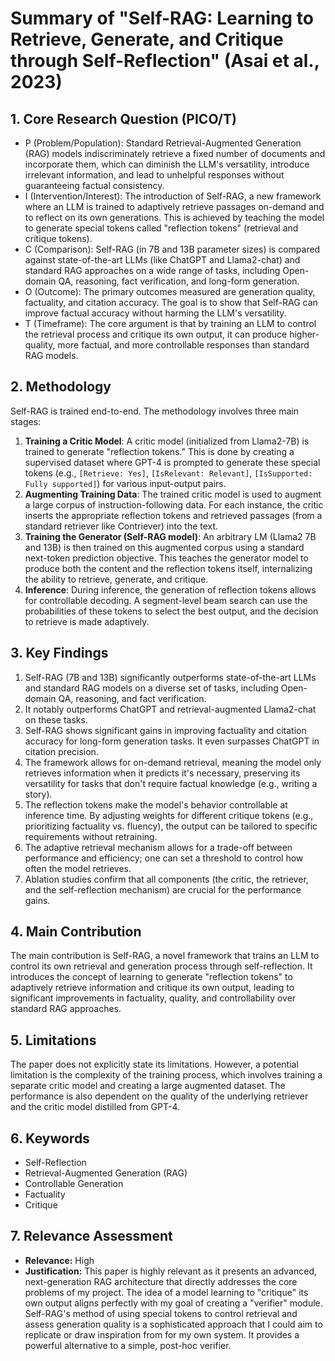 # Summary of "Self-RAG: Learning to Retrieve, Generate, and Critique through Self-Reflection" (Asai et al., 2023)

## 1. Core Research Question (PICO/T)
- P (Problem/Population): Standard Retrieval-Augmented Generation (RAG) models indiscriminately retrieve a fixed number of documents and incorporate them, which can diminish the LLM's versatility, introduce irrelevant information, and lead to unhelpful responses without guaranteeing factual consistency.
- I (Intervention/Interest): The introduction of Self-RAG, a new framework where an LLM is trained to adaptively retrieve passages on-demand and to reflect on its own generations. This is achieved by teaching the model to generate special tokens called "reflection tokens" (retrieval and critique tokens).
- C (Comparison): Self-RAG (in 7B and 13B parameter sizes) is compared against state-of-the-art LLMs (like ChatGPT and Llama2-chat) and standard RAG approaches on a wide range of tasks, including Open-domain QA, reasoning, fact verification, and long-form generation.
- O (Outcome): The primary outcomes measured are generation quality, factuality, and citation accuracy. The goal is to show that Self-RAG can improve factual accuracy without harming the LLM's versatility.
- T (Timeframe): The core argument is that by training an LLM to control the retrieval process and critique its own output, it can produce higher-quality, more factual, and more controllable responses than standard RAG models.

## 2. Methodology
Self-RAG is trained end-to-end. The methodology involves three main stages:
1.  **Training a Critic Model**: A critic model (initialized from Llama2-7B) is trained to generate "reflection tokens." This is done by creating a supervised dataset where GPT-4 is prompted to generate these special tokens (e.g., `[Retrieve: Yes]`, `[IsRelevant: Relevant]`, `[IsSupported: Fully supported]`) for various input-output pairs.
2.  **Augmenting Training Data**: The trained critic model is used to augment a large corpus of instruction-following data. For each instance, the critic inserts the appropriate reflection tokens and retrieved passages (from a standard retriever like Contriever) into the text.
3.  **Training the Generator (Self-RAG model)**: An arbitrary LM (Llama2 7B and 13B) is then trained on this augmented corpus using a standard next-token prediction objective. This teaches the generator model to produce both the content and the reflection tokens itself, internalizing the ability to retrieve, generate, and critique.
4.  **Inference**: During inference, the generation of reflection tokens allows for controllable decoding. A segment-level beam search can use the probabilities of these tokens to select the best output, and the decision to retrieve is made adaptively.

## 3. Key Findings
1.  Self-RAG (7B and 13B) significantly outperforms state-of-the-art LLMs and standard RAG models on a diverse set of tasks, including Open-domain QA, reasoning, and fact verification.
2.  It notably outperforms ChatGPT and retrieval-augmented Llama2-chat on these tasks.
3.  Self-RAG shows significant gains in improving factuality and citation accuracy for long-form generation tasks. It even surpasses ChatGPT in citation precision.
4.  The framework allows for on-demand retrieval, meaning the model only retrieves information when it predicts it's necessary, preserving its versatility for tasks that don't require factual knowledge (e.g., writing a story).
5.  The reflection tokens make the model's behavior controllable at inference time. By adjusting weights for different critique tokens (e.g., prioritizing factuality vs. fluency), the output can be tailored to specific requirements without retraining.
6.  The adaptive retrieval mechanism allows for a trade-off between performance and efficiency; one can set a threshold to control how often the model retrieves.
7.  Ablation studies confirm that all components (the critic, the retriever, and the self-reflection mechanism) are crucial for the performance gains.

## 4. Main Contribution
The main contribution is Self-RAG, a novel framework that trains an LLM to control its own retrieval and generation process through self-reflection. It introduces the concept of learning to generate "reflection tokens" to adaptively retrieve information and critique its own output, leading to significant improvements in factuality, quality, and controllability over standard RAG approaches.

## 5. Limitations
The paper does not explicitly state its limitations. However, a potential limitation is the complexity of the training process, which involves training a separate critic model and creating a large augmented dataset. The performance is also dependent on the quality of the underlying retriever and the critic model distilled from GPT-4.

## 6. Keywords
- Self-Reflection
- Retrieval-Augmented Generation (RAG)
- Controllable Generation
- Factuality
- Critique

## 7. Relevance Assessment
- **Relevance:** High
- **Justification:** This paper is highly relevant as it presents an advanced, next-generation RAG architecture that directly addresses the core problems of my project. The idea of a model learning to "critique" its own output aligns perfectly with my goal of creating a "verifier" module. Self-RAG's method of using special tokens to control retrieval and assess generation quality is a sophisticated approach that I could aim to replicate or draw inspiration from for my own system. It provides a powerful alternative to a simple, post-hoc verifier.
